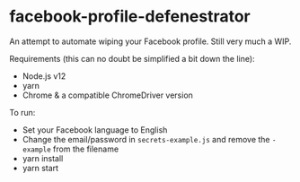 # facebook-profile-defenestrator

An attempt to automate wiping your Facebook profile. Still very much a WIP.

Requirements (this can no doubt be simplified a bit down the line):

- Node.js v12
- yarn
- Chrome & a compatible ChromeDriver version

To run:

- Set your Facebook language to English
- Change the email/password in `secrets-example.js` and remove the `-example`
  from the filename
- yarn install
- yarn start

